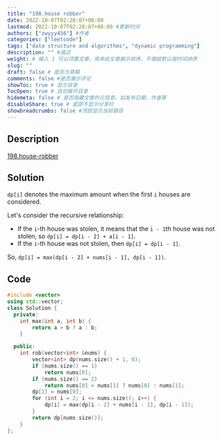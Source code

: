 ```yaml
---
title: "198.house robber"
date: 2022-10-07T02:28:07+08:00
lastmod: 2022-10-07T02:28:07+08:00 #更新时间
authors: ["zwyyy456"] #作者
categories: ["leetcode"]
tags: ["data structure and algorithms", "dynamic programming"]
description: "" #描述
weight: # 输入 1 可以顶置文章，用来给文章展示排序，不填就默认按时间排序
slug: ""
draft: false # 是否为草稿
comments: false #是否展示评论
showToc: true # 显示目录
TocOpen: true # 自动展开目录
hidemeta: false # 是否隐藏文章的元信息，如发布日期、作者等
disableShare: true # 底部不显示分享栏
showbreadcrumbs: false #顶部显示当前路径
---
```

## Description
[198.house-robber](https://leetcode.com/problems/house-robber/)

## Solution
`dp[i]` denotes the maximum amount when the first `i` houses are considered.

Let's consider the recursive relationship:
- If the `i`-th house was stolen, it means that the `i - 1`th house was not stolen, so `dp[i] = dp[i - 2] + a[i - 1]`.
- If the `i`-th house was not stolen, then `dp[i] = dp[i - 1]`.

So, `dp[i] = max(dp[i - 2] + nums[i - 1], dp[i - 1])`.

## Code
```cpp
#include <vector>
using std::vector;
class Solution {
  private:
    int max(int a, int b) {
        return a > b ? a : b;
    }

  public:
    int rob(vector<int> &nums) {
        vector<int> dp(nums.size() + 1, 0);
        if (nums.size() == 1)
            return nums[0];
        if (nums.size() == 2)
            return nums[0] > nums[1] ? nums[0] : nums[1];
        dp[1] = nums[0];
        for (int i = 2; i <= nums.size(); i++) {
            dp[i] = max(dp[i - 2] + nums[i - 1], dp[i - 1]);
        }
        return dp[nums.size()];
    }
};
```
